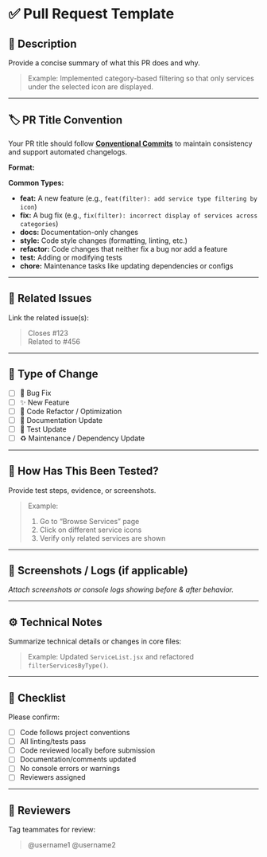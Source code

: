 # ✅ Pull Request Template

## 🧠 Description  
Provide a concise summary of what this PR does and why.  

> Example: Implemented category-based filtering so that only services under the selected icon are displayed.

---

## 🏷️ PR Title Convention  
Your PR title should follow **[Conventional Commits](https://www.conventionalcommits.org/en/v1.0.0/)** to maintain consistency and support automated changelogs.

**Format:**  

**Common Types:**  
- **feat:** A new feature (e.g., `feat(filter): add service type filtering by icon`)  
- **fix:** A bug fix (e.g., `fix(filter): incorrect display of services across categories`)  
- **docs:** Documentation-only changes  
- **style:** Code style changes (formatting, linting, etc.)  
- **refactor:** Code changes that neither fix a bug nor add a feature  
- **test:** Adding or modifying tests  
- **chore:** Maintenance tasks like updating dependencies or configs  

---

## 🔁 Related Issues  
Link the related issue(s):  

> Closes #123  
> Related to #456  

---

## 🧩 Type of Change  
- [ ] 🐛 Bug Fix  
- [ ] ✨ New Feature  
- [ ] 🧹 Code Refactor / Optimization  
- [ ] 🧾 Documentation Update  
- [ ] 🧪 Test Update  
- [ ] ♻️ Maintenance / Dependency Update  

---

## 🧪 How Has This Been Tested?  
Provide test steps, evidence, or screenshots.  

> Example:  
> 1. Go to “Browse Services” page  
> 2. Click on different service icons  
> 3. Verify only related services are shown  

---

## 📸 Screenshots / Logs (if applicable)  
_Attach screenshots or console logs showing before & after behavior._

---

## ⚙️ Technical Notes  
Summarize technical details or changes in core files:  
> Example: Updated `ServiceList.jsx` and refactored `filterServicesByType()`.

---

## 🧰 Checklist  
Please confirm:  
- [ ] Code follows project conventions  
- [ ] All linting/tests pass  
- [ ] Code reviewed locally before submission  
- [ ] Documentation/comments updated  
- [ ] No console errors or warnings  
- [ ] Reviewers assigned  

---

## 👥 Reviewers  
Tag teammates for review:  
> @username1 @username2
